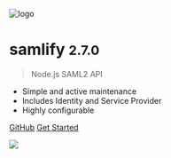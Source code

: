 ![logo](_media/lock.png)

# samlify <small>2.7.0</small>

> Node.js SAML2 API

- Simple and active maintenance
- Includes Identity and Service Provider
- Highly configurable

[GitHub](https://github.com/tngan/samlify)
[Get Started](#samlify)

<!-- background image -->
![](_media/bg.jpg)
